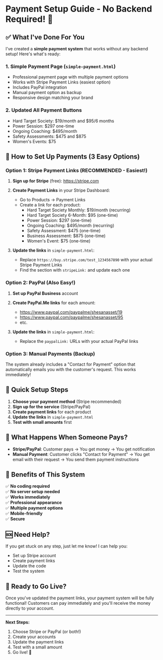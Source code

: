# Payment Setup Guide - No Backend Required! 🎉

## ✅ What I've Done For You

I've created a **simple payment system** that works without any backend setup! Here's what's ready:

### 1. **Simple Payment Page** (`simple-payment.html`)
- Professional payment page with multiple payment options
- Works with Stripe Payment Links (easiest option)
- Includes PayPal integration
- Manual payment option as backup
- Responsive design matching your brand

### 2. **Updated All Payment Buttons**
- Hard Target Society: $19/month and $95/6 months
- Power Session: $297 one-time
- Ongoing Coaching: $495/month
- Safety Assessments: $475 and $875
- Women's Events: $75

## 🚀 How to Set Up Payments (3 Easy Options)

### Option 1: Stripe Payment Links (RECOMMENDED - Easiest!)

1. **Sign up for Stripe** (free): https://stripe.com
2. **Create Payment Links** in your Stripe Dashboard:
   - Go to Products → Payment Links
   - Create a link for each product:
     - Hard Target Society Monthly: $19/month (recurring)
     - Hard Target Society 6-Month: $95 (one-time)
     - Power Session: $297 (one-time)
     - Ongoing Coaching: $495/month (recurring)
     - Safety Assessment: $475 (one-time)
     - Business Assessment: $875 (one-time)
     - Women's Event: $75 (one-time)

3. **Update the links** in `simple-payment.html`:
   - Replace `https://buy.stripe.com/test_1234567890` with your actual Stripe Payment Links
   - Find the section with `stripeLink:` and update each one

### Option 2: PayPal (Also Easy!)

1. **Set up PayPal Business** account
2. **Create PayPal.Me links** for each amount:
   - https://www.paypal.com/paypalme/shesanasset/19
   - https://www.paypal.com/paypalme/shesanasset/95
   - etc.

3. **Update the links** in `simple-payment.html`:
   - Replace the `paypalLink:` URLs with your actual PayPal links

### Option 3: Manual Payments (Backup)

The system already includes a "Contact for Payment" option that automatically emails you with the customer's request. This works immediately!

## 🔧 Quick Setup Steps

1. **Choose your payment method** (Stripe recommended)
2. **Sign up for the service** (Stripe/PayPal)
3. **Create payment links** for each product
4. **Update the links** in `simple-payment.html`
5. **Test with small amounts** first

## 📧 What Happens When Someone Pays?

- **Stripe/PayPal**: Customer pays → You get money → You get notification
- **Manual Payment**: Customer clicks "Contact for Payment" → You get email with their request → You send them payment instructions

## 🎯 Benefits of This System

✅ **No coding required**  
✅ **No server setup needed**  
✅ **Works immediately**  
✅ **Professional appearance**  
✅ **Multiple payment options**  
✅ **Mobile-friendly**  
✅ **Secure**  

## 🆘 Need Help?

If you get stuck on any step, just let me know! I can help you:
- Set up Stripe account
- Create payment links
- Update the code
- Test the system

## 🚀 Ready to Go Live?

Once you've updated the payment links, your payment system will be fully functional! Customers can pay immediately and you'll receive the money directly to your account.

---

**Next Steps:**
1. Choose Stripe or PayPal (or both!)
2. Create your accounts
3. Update the payment links
4. Test with a small amount
5. Go live! 🎉
